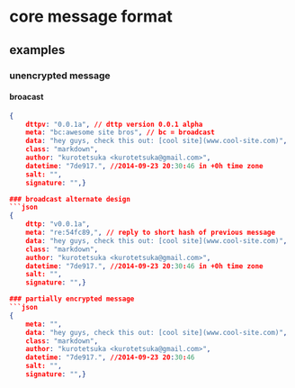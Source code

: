 # core message format

## examples

### unencrypted message

#### broacast
```json
{
	dttpv: "0.0.1a", // dttp version 0.0.1 alpha
	meta: "bc:awesome site bros", // bc = broadcast
	data: "hey guys, check this out: [cool site](www.cool-site.com)",
	class: "markdown",
	author: "kurotetsuka <kurotetsuka@gmail.com>",
	datetime: "7de917.", //2014-09-23 20:30:46 in +0h time zone
	salt: "",
	signature: "",}

### broadcast alternate design
```json
{
	dttp: "v0.0.1a",
	meta: "re:54fc89,", // reply to short hash of previous message
	data: "hey guys, check this out: [cool site](www.cool-site.com)",
	class: "markdown",
	author: "kurotetsuka <kurotetsuka@gmail.com>",
	datetime: "7de917.", //2014-09-23 20:30:46 in +0h time zone
	salt: "",
	signature: "",}

### partially encrypted message
```json
{
	meta: "",
	data: "hey guys, check this out: [cool site](www.cool-site.com)",
	class: "markdown",
	author: "kurotetsuka <kurotetsuka@gmail.com>",
	datetime: "7de917.", //2014-09-23 20:30:46
	salt: "",
	signature: "",}

